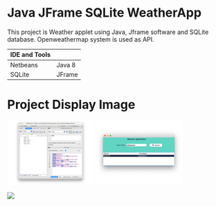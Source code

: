 # Java JFrame SQLite WeatherApp

This project is Weather applet using Java, Jframe software and SQLite database. Openweathermap system is used as API.        
                    
IDE and Tools | |
------------- | -------------
Netbeans  | Java 8
SQLite | JFrame

# Project Display Image
<p>
<img src="https://github.com/hakanozer/Java-JFrame-WeatherApp/blob/master/app_images/1.png" width="200"/>
<img src="https://github.com/hakanozer/Java-JFrame-WeatherApp/blob/master/app_images/2.png" width="200"/>
</p>

<img src="https://github.com/hakanozer/Java-JFrame-WeatherApp/blob/master/app_images/3.gif" width="%100"/>


